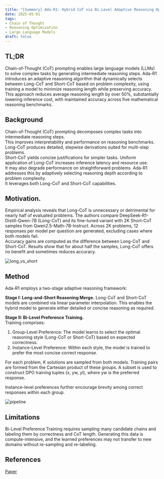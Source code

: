```yaml
---
title: "[Summary] Ada-R1: Hybrid CoT via Bi-Level Adaptive Reasoning Optimization"
date: 2025-05-01
tags:
- Chain of Thought
- Reasoning Optimization
- Large Language Models
draft: false
---
```


## TL;DR
Chain-of-Thought (CoT) prompting enables large language models (LLMs) to solve complex tasks by generating intermediate reasoning steps. 
Ada-R1 introduces an adaptive reasoning algorithm that dynamically selects between Long-CoT and Short-CoT based on problem complexity, using training a model to minimize reasoning length while preserving accuracy. 
This approach reduces average reasoning length by over 50%, substantially lowering inference cost, with maintained accuracy across five mathematical reasoning benchmarks.

## Background
Chain-of-Thought (CoT) prompting decomposes complex tasks into intermediate reasoning steps.  
This improves interpretability and performance on reasoning benchmarks.
Long-CoT produces detailed, stepwise derivations suited for multi-step problems.  
Short-CoT yields concise justifications for simpler tasks.
Uniform application of Long-CoT increases inference latency and resource use.  
It may also degrade performance on straightforward problems.
Ada-R1 addresses this by adaptively selecting reasoning depth according to problem complexity.  
It leverages both Long-CoT and Short-CoT capabilities.

## Motivation.
Empirical analysis reveals that Long-CoT is unnecessary or detrimental for nearly half of evaluated problems.
The authors compare DeepSeek-R1-Distill-Qwen-7B (Long-CoT) and its fine-tuned variant with 2K Short-CoT samples from Qwen2.5-Math-7B-Instruct.
Across 2K problems, 12 responses per model per question are generated, excluding cases where both models fail.  
Accuracy gains are computed as the difference between Long-CoT and Short-CoT.
Results show that for about half the samples, Long-CoT offers no benefit and sometimes reduces accuracy.

![long_vs_short](/posts/20250501_ada_r1_hybrid_cot_bi_level_adaptive_reasoning_optimization/long_vs_short.png)

## Method
Ada-R1 employs a two-stage adaptive reasoning framework:

**Stage I: Long-and-Short Reasoning Merge.**
Long-CoT and Short-CoT models are combined via linear parameter interpolation.
This enables the hybrid model to generate either detailed or concise reasoning as required.

**Stage II: Bi-Level Preference Training.**  
Training comprises:
1. Group-Level Preference: The model learns to select the optimal reasoning style (Long-CoT or Short-CoT) based on expected correctness.
2. Instance-Level Preference: Within each style, the model is trained to prefer the most concise correct response.
   
For each problem, K solutions are sampled from both models.
Training pairs are formed from the Cartesian product of these groups.
A subset is used to construct DPO training tuples (x, yw, yl), where yw is the preferred response. 

Instance-level preferences further encourage brevity among correct responses within each group. 

![pipeline](/posts/20250501_ada_r1_hybrid_cot_bi_level_adaptive_reasoning_optimization/pipeline.png)


## Limitations
Bi-Level Preference Training requires sampling many candidate chains and labeling them by correctness and CoT length. Generating this data is compute-intensive, and the learned preferences may not transfer to new domains without re-sampling and re-labeling.

## References
[Paper](https://arxiv.org/pdf/2504.21659)
